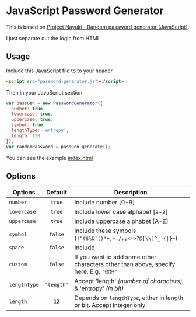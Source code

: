 # JavaScript Password Generator

This is based on [Project Nayuki - Random password generator (JavaScript)](https://www.nayuki.io/page/random-password-generator-javascript).

I just separate out the logic from HTML

## Usage

Include this JavaScript file to to your header

```html
<script src="password-generator.js"></script>
```

Then in your JavaScript section

```js
var passGen = new PasswordGenerator({
  number: true,
  lowercase: true,
  uppercase: true,
  symbol: true,
  lengthType: 'entropy',
  length: 128,
});
var randomPassword = passGen.generate();
```

You can see the example [index.html](index.html)

## Options

| Options      |   Default  | Description                                                                            |
|--------------|:----------:|----------------------------------------------------------------------------------------|
| `number`     |   `true`   | Include number [0-9]                                                                   |
| `lowercase`  |   `true`   | Include lower case alphabet [a-z]                                                      |
| `uppercase`  |   `true`   | Include uppercase alphabet [A-Z]                                                       |
| `symbol`     |   `false`  | Include these symbols (`` !"#$%&'()*+,-./:;<=>?@[\\]^_`{\|}~ ``)                       |
| `space`      |   `false`  | Include <space>                                                                        |
| `custom`     |   `false`  | If you want to add some other characters other than above, specify here. E.g. `'你好'` |
| `lengthType` | `'length'` | Accept 'length' _(number of characters)_ & 'entropy' _(in bit)_                        |
| `length`     |    `12`    | Depends on `lengthType`, either in length or bit. Accept integer only                  |
